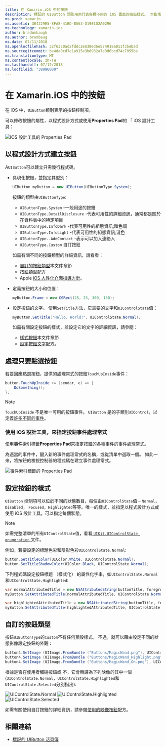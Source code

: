 ```yaml
---
title: 在 Xamarin.iOS 中的按鈕
description: 標記的 UIButton 類別用來代表各種不同的 iOS 畫面的按鈕樣式。 本指南介紹在 iOS 中的按鈕所使用的不同選項。
ms.prod: xamarin
ms.assetid: 304229E5-8FA8-41BD-8563-D19E1D2A0296
ms.technology: xamarin-ios
author: bradumbaugh
ms.author: brumbaug
ms.date: 07/11/2018
ms.openlocfilehash: 32f6330ad2fddc2e8386d6e574918a011f3bebad
ms.sourcegitcommit: be4da0cd7e1a915e3b8932a7e3d6bcd74c7055be
ms.translationtype: MT
ms.contentlocale: zh-TW
ms.lasthandoff: 07/12/2018
ms.locfileid: "38986000"
---
```

# <a name="buttons-in-xamarinios"></a>在 Xamarin.iOS 中的按鈕

在 iOS 中，`UIButton`類別表示的按鈕控制項。

可以修改按鈕的屬性，以程式設計方式或使用**Properties Pad**的 「 iOS 設計工具：

![IOS 設計工具的 Properties Pad](buttons-images/properties.png "Properties Pad 的 「 iOS 設計工具")

## <a name="creating-a-button-programmatically"></a>以程式設計方式建立按鈕

A`UIButton`可以建立只需幾行程式碼。

- 具現化按鈕，並指定其型別：

  ```csharp
  UIButton myButton = new UIButton(UIButtonType.System);
  ```

  按鈕的類型由`UIButtonType`:

  - `UIButtonType.System` -一般用途的按鈕
  - `UIButtonType.DetailDisclosure` -代表可用性的詳細資訊，通常都是關於在資料表中的特定項目
  - `UIButtonType.InfoDark` -代表可用性的組態資訊;暗色調
  - `UIButtonType.InfoLight` -代表可用性的組態資訊;淺色
  - `UIButtonType..AddContact` -表示可以加入連絡人
  - `UIButtonType.Custom` 自訂按鈕

  如需有關不同的按鈕類型的詳細資訊，請看看：
  
  - [自訂的按鈕類型](#custom-button-types)本文件章節
  - [按鈕類型](https://github.com/xamarin/recipes/tree/master/Recipes/ios/standard_controls/buttons/create_different_types_of_buttons)配方
  - Apple [iOS 人性化介面指導方針](https://developer.apple.com/design/human-interface-guidelines/ios/controls/buttons/)。

- 定義按鈕的大小和位置：

  ```csharp
  myButton.Frame = new CGRect(25, 25, 300, 150);
  ```

- 設定按鈕的文字。 使用`SetTitle`方法，它需要的文字和`UIControlState`值：

  ```csharp
  myButton.SetTitle("Hello, World!", UIControlState.Normal);
  ```

  如需有關設定按鈕的樣式，並設定它的文字的詳細資訊，請參閱：

  - [樣式按鈕](#styling-a-button)本文件章節
  - [設定按鈕文字](https://github.com/xamarin/recipes/tree/master/Recipes/ios/standard_controls/buttons/set_button_text)配方。

## <a name="handling-a-button-tap"></a>處理只要點選按鈕

若要回應點選按鈕，提供的處理常式的按鈕`TouchUpInside`事件：

```csharp
button.TouchUpInside += (sender, e) => {
    DoSomething();
};
```

> [!NOTE]
> `TouchUpInside` 不是唯一可用的按鈕事件。 `UIButton` 是的子類別`UIControl`，以定義[許多不同的事件](https://developer.xamarin.com/api/type/UIKit.UIControlEvent/)。

### <a name="using-the-ios-designer-to-specify-button-event-handlers"></a>使用 iOS 設計工具，來指定按鈕事件處理常式

使用**事件**索引標籤**Properties Pad**來指定按鈕的各種事件的事件處理常式。

為適當的事件中，鍵入新的事件處理常式的名稱，或從清單中選取一個。 如此一來，將按鈕的檢視控制器的程式碼在建立事件處理常式。

![事件索引標籤的 Properties Pad](buttons-images/image1.png "事件索引標籤的 [屬性] 面板")

## <a name="styling-a-button"></a>設定按鈕的樣式

`UIButton` 控制項可以位於不同的狀態數目，每個由`UIControlState`值 – `Normal`， `Disabled`， `Focused`，`Highlighted`等等。唯一的樣式，並指定以程式設計方式或使用 iOS 設計工具，可以指定每個狀態。

> [!NOTE]
> 如需完整清單的所有`UIControlState`值，看看[ `UIKit.UIControlState enumeration` ](https://developer.xamarin.com/api/type/UIKit.UIControlState/)文件。

例如，若要設定的標題色彩和陰影色彩`UIControlState.Normal`:

```csharp
button.SetTitleColor(UIColor.White, UIControlState.Normal);
button.SetTitleShadowColor(UIColor.Black, UIControlState.Normal);
```

下列程式碼設定按鈕標題 （樣式化） 的屬性化字串，如`UIControlState.Normal`和`UIControlState.Highlighted`:

```csharp
var normalAttributedTitle = new NSAttributedString(buttonTitle, foregroundColor: UIColor.Blue, strikethroughStyle: NSUnderlineStyle.Single);
myButton.SetAttributedTitle(normalAttributedTitle, UIControlState.Normal);

var highlightedAttributedTitle = new NSAttributedString(buttonTitle, foregroundColor: UIColor.Green, strikethroughStyle: NSUnderlineStyle.Thick);
myButton.SetAttributedTitle(highlightedAttributedTitle, UIControlState.Highlighted);
```

## <a name="custom-button-types"></a>自訂的按鈕類型

按鈕`UIButtonType`的`Custom`不有任何預設樣式。 不過，就可以藉由設定不同的狀態影像設定按鈕的外觀：

```csharp
button4.SetImage (UIImage.FromBundle ("Buttons/MagicWand.png"), UIControlState.Normal);
button4.SetImage (UIImage.FromBundle ("Buttons/MagicWand_Highlight.png"), UIControlState.Highlighted);
button4.SetImage (UIImage.FromBundle ("Buttons/MagicWand_On.png"), UIControlState.Selected);
```

根據是否在使用者觸碰按鈕或 不，它會轉譯為下列映像的其中一個 (`UIControlState.Normal`，`UIControlState.Highlighted`和`UIControlState.Selected`分別指出):

![UIControlState.Normal](buttons-images/image22.png "UIControlState.Normal")
![UIControlState.Highlighted](buttons-images/image23.png "UIControlState.Highlighted")
![UIControlState.Selected](buttons-images/image24.png "UIControlState.Selected")

如需有關使用自訂按鈕的詳細資訊，請參閱[使用的映像按鈕](https://github.com/xamarin/recipes/tree/master/Recipes/ios/standard_controls/buttons/use_an_image_for_a_button)配方。

## <a name="related-links"></a>相關連結

- [標記的 UIButton 活頁簿](https://developer.xamarin.com/workbooks/ios/user-interface/UIbutton/uibutton.workbook)
